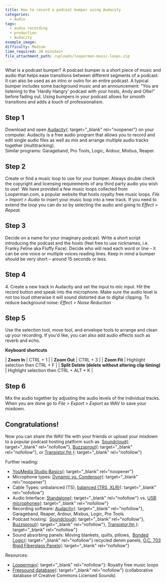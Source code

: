 ```yaml
---
title: How to record a podcast bumper using Audacity
categories:
  - Audio
tags:
  - audio recording
  - production
  - Audacity
example_image:
difficulty: Medium
time_required: 30 minutes+
file_attachment_path: /uploads/looperman-music-loops.zip
---
```


What is a podcast bumper? A podcast bumper is a short piece of music and audio that helps ease transitions between different segments of a podcast. It can also be used as an intro or outro for an entire podcast. A typical bumper includes some background music and an announcement: "You are listening to the 'Hardly Hangry' podcast with your hosts, Andy and Ollie\!" before fading out. Using bumpers in your podcast allows for smooth transitions and adds a touch of professionalism.

## Step 1

Download and open [Audacity](http://audacity.org/){: target="_blank" rel="noopener"} on your computer. Audacity is a free audio program that allows you to record and edit single audio files as well as mix and arrange multiple audio tracks together (multitracking).<br>Similar programs: Garageband, Pro Tools, Logic, Ardour, Mixbus, Reaper.

## Step 2

Create or find a music loop to use for your bumper. Always double check the copyright and licensing requirements of any third party audio you wish to use\!&nbsp; We have provided a few music loops collected from Looperman.com, a popular website that hosts royalty free music loops. *File &gt; Import &gt; Audio* to insert your music loop into a new track. If you need to extend the loop you can do so by selecting the audio and going to *Effect &gt; Repeat. &nbsp;*

## Step 3

Decide on a name for your imaginary podcast. Write a short script introducing the podcast and the hosts (feel free to use nicknames, i.e. Franky Feline aka Fluffy Face). Decide who will read each word or line – it can be one voice or multiple voices reading lines. Keep in mind a bumper should be very short – around 15 seconds or less.

## Step 4

4\. Create a new track in Audacity and set the input to mic input. Hit the record button and speak into the microphone. Make sure the audio level is not too loud otherwise it will sound distorted due to digital clipping. To reduce background noise: *Effect &gt; Noise Reduction*

## Step 5

Use the selection tool, move tool, and envelope tools to arrange and clean up your recording. If you'd like, you can also add audio effects such as reverb and echo.

**Keyboard shortcuts**

| **Zoom In** | CTRL + 1 |
| **Zoom Out** | CTRL + 3 |
| **Zoom Fit** | Highlight selection then CTRL + F |
| **Split Delete (delete without altering clip timing)** | Highlight selection then CTRL + ALT + K |

## Step 6

Mix the audio together by adjusting the audio levels of the individual tracks. When you are done go to *File &gt; Export &gt; Export* as WAV to save your mixdown.

## Congratulations\!

Now you can share the WAV file with your friends or upload your mixdown to a popular podcast hosting platform such as&nbsp; [Soundcloud](http://soundcloud.com){: target="_blank" rel="nofollow"}, [Buzzsprout](https://www.buzzsprout.com/){: target="_blank" rel="nofollow"}, or [Transistor.fm&nbsp;](http://transistor.fm/){: target="_blank" rel="nofollow"}

Further reading:

* [YouMedia Studio Basics](https://docs.google.com/presentation/d/1UZIXr52EJaOGi1tqTqLOwp334qzR5dGZujGOPm71B5U/edit?usp=sharing){: target="_blank" rel="noopener"}
* Microphone types: [Dynamic vs. Condensor](https://service.shure.com/s/article/difference-between-a-dynamic-and-condenser-microphone){: target="_blank" rel="noopener"}
* Cable Types: unbalanced (TS), [balanced (TRS, XLR)](https://www.ians-net.co.uk/articles/balanced_lines.php){: target="_blank" rel="nofollow"}
* Audio Interface: [Standalone](https://www.amazon.com/Focusrite-Scarlett-Audio-Interface-Tools/dp/B07QR6Z1JB/ref=sr_1_4?keywords=audio+recording+interface&amp;qid=1581615835&amp;sr=8-4){: target="_blank" rel="nofollow"} vs. [USB microphones](https://www.amazon.com/Rode-NT-USB-Versatile-Studio-Quality-Microphone/dp/B00KQPGRRE/ref=sr_1_6?keywords=rode+podcast&amp;qid=1581615395&amp;sr=8-6){: target="_blank" rel="nofollow"}
* Recording software: [Audacity](https://www.audacityteam.org/){: target="_blank" rel="nofollow"}, Garageband, Reaper, Ardour, Mixbus, Logic, Pro Tools
* Podcast hosting:&nbsp; [Soundcloud](http://soundcloud.com){: target="_blank" rel="nofollow"}, [Buzzsprout](https://www.buzzsprout.com/){: target="_blank" rel="nofollow"}, [Transistor.fm&nbsp;](http://transistor.fm/){: target="_blank" rel="nofollow"}
* Sound absorbing panels: Moving blankets, quilts, pillows,&nbsp; [Bonded Logic](https://www.homedepot.com/p/Bonded-Logic-Inc-UltraSonic-12-in-x-12-in-Acoustic-Panels-Package-of-6-60600-11212/204153700){: target="_blank" rel="nofollow"} recycled denim panels, [O.C. 703 Rigid Fiberglass Panels](https://www.amazon.com/ATS-Acoustic-Panel-24x24x2-Inches/dp/B002WKDRGA/ref=pd_bxgy_2/138-0537608-0707704?_encoding=UTF8&amp;pd_rd_i=B002WKDRGA&amp;pd_rd_r=80ee85fe-0b9d-4c78-813a-7e5cabef32e9&amp;pd_rd_w=3YLTv&amp;pd_rd_wg=eJ15u&amp;pf_rd_p=fd08095f-55ff-4a15-9b49-4a1a719225a9&amp;pf_rd_r=D47YGFZWX572MXGCTKPM&amp;psc=1&amp;refRID=D47YGFZWX572MXGCTKPM){: target="_blank" rel="nofollow"}

Resources:

* [Looperman](https://www.looperman.com){: target="_blank" rel="nofollow"}\: Royalty free music loops
* [Freesound database](http://www.freesound.org){: target="_blank" rel="nofollow"} (collaborative database of Creative Commons Licensed Sounds)

